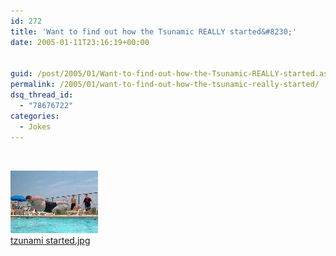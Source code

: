 ```yaml
---
id: 272
title: 'Want to find out how the Tsunamic REALLY started&#8230;'
date: 2005-01-11T23:16:19+00:00


guid: /post/2005/01/Want-to-find-out-how-the-Tsunamic-REALLY-started.aspx
permalink: /2005/01/want-to-find-out-how-the-tsunamic-really-started/
dsq_thread_id:
  - "78676722"
categories:
  - Jokes
---
```



<div class=Section1>

<div>

<p class=MsoNormal><span style='font-size:10.0pt;font-family:Verdana;
color:navy'>&nbsp;</span></p>

</div>

</div>

<div class="inlinedMailPictureBox"><a href="https://merill.net/wp-content/uploads/contentbinary/tzunami%20started.jpg"><img border="0" class="inlinedMailPicture" src="/wp-content/uploads/contentbinary/tzunami%20started-thumb.dasblog.JPG"></a><br><a class="inlinedMailPictureLink" href="https://merill.net/wp-content/uploads/contentbinary/tzunami%20started.jpg">tzunami started.jpg</a></div><p></p>